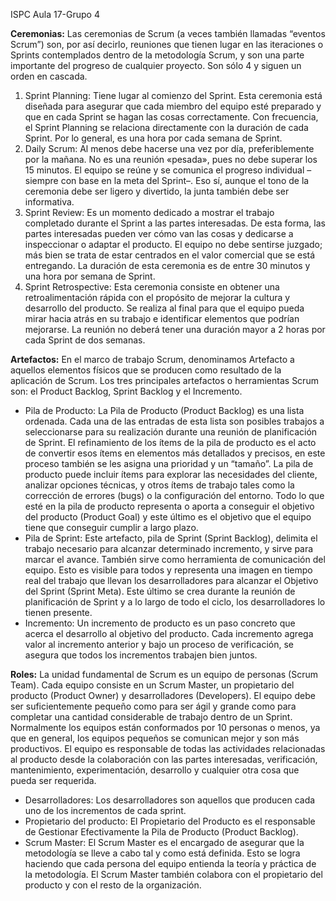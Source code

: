 ISPC Aula 17-Grupo 4

**Ceremonias:** 
Las ceremonias de Scrum (a veces también llamadas “eventos Scrum”) son, por así decirlo, reuniones que tienen lugar en las iteraciones o Sprints contemplados dentro de la metodología Scrum, y son una parte importante del progreso de cualquier proyecto.
Son sólo 4 y siguen un orden en cascada.
1. Sprint Planning: 
Tiene lugar al comienzo del Sprint. Esta ceremonia está diseñada para asegurar que cada miembro del equipo esté preparado y que en cada Sprint se hagan las cosas correctamente. Con frecuencia, el Sprint Planning se relaciona directamente con la duración de cada Sprint. Por lo general, es una hora por cada semana de Sprint.
2. Daily Scrum:
Al menos debe hacerse una vez por día, preferiblemente por la mañana. No es una reunión «pesada», pues no debe superar los 15 minutos. El equipo se reúne y se comunica el progreso individual –siempre con base en la meta del Sprint–. Eso sí, aunque el tono de la ceremonia debe ser ligero y divertido, la junta también debe ser informativa.
3. Sprint Review:
Es un momento dedicado a mostrar el trabajo completado durante el Sprint a las partes interesadas. De esta forma, las partes interesadas pueden ver cómo van las cosas y dedicarse a inspeccionar o adaptar el producto.
El equipo no debe sentirse juzgado; más bien se trata de estar centrados en el valor comercial que se está entregando. La duración de esta ceremonia es de entre 30 minutos y una hora por semana de Sprint.
4. Sprint Retrospective:
Esta ceremonia consiste en obtener una retroalimentación rápida con el propósito de mejorar la cultura y desarrollo del producto.
Se realiza al final para que el equipo pueda mirar hacia atrás en su trabajo e identificar elementos que podrían mejorarse. La reunión no deberá tener una duración mayor a 2 horas por cada Sprint de dos semanas.

**Artefactos:** 
En el marco de trabajo Scrum, denominamos Artefacto a aquellos elementos físicos que se producen como resultado de la aplicación de Scrum. Los tres principales artefactos o herramientas Scrum son: el Product Backlog, Sprint Backlog y el Incremento.
* Pila de Producto:
La Pila de Producto (Product Backlog) es una lista ordenada. Cada una de las entradas de esta lista son posibles trabajos a seleccionarse para su realización durante una reunión de planificación de Sprint. El refinamiento de los ítems de la pila de producto es el acto de convertir esos ítems en elementos más detallados y precisos, en este proceso también se les asigna una prioridad y un “tamaño”. La pila de producto puede incluir ítems para explorar las necesidades del cliente, analizar opciones técnicas, y otros ítems de trabajo tales como la corrección de errores (bugs) o la configuración del entorno. Todo lo que esté en la pila de producto representa o aporta a conseguir el objetivo del producto (Product Goal) y este último es el objetivo que el equipo tiene que conseguir cumplir a largo plazo.
* Pila de Sprint: 
Este artefacto, pila de Sprint (Sprint Backlog), delimita el trabajo necesario para alcanzar determinado incremento, y sirve para marcar el avance. También sirve como herramienta de comunicación del equipo. Esto es visible para todos y representa una imagen en tiempo real del trabajo que llevan los desarrolladores para alcanzar el Objetivo del Sprint (Sprint Meta). Este último se crea durante la reunión de planificación de Sprint y a lo largo de todo el ciclo, los desarrolladores lo tienen presente. 
* Incremento:
Un incremento de producto es un paso concreto que acerca el desarrollo al objetivo del producto. Cada incremento agrega valor al incremento anterior y bajo un proceso de verificación, se asegura que todos los incrementos trabajen bien juntos.

**Roles:** 
La unidad fundamental de Scrum es un equipo de personas (Scrum Team). Cada equipo consiste en un Scrum Master, un propietario del producto (Product Owner) y desarrolladores (Developers).
El equipo debe ser suficientemente pequeño como para ser ágil y grande como para completar una cantidad considerable de trabajo dentro de un Sprint. Normalmente los equipos están conformados por 10 personas o menos, ya que en general, los equipos pequeños se comunican mejor y son más productivos. El equipo es responsable de todas las actividades relacionadas al producto desde la colaboración con las partes interesadas, verificación, mantenimiento, experimentación, desarrollo y cualquier otra cosa que pueda ser requerida.
- Desarrolladores: 
Los desarrolladores son aquellos que producen cada uno de los incrementos de cada sprint.
- Propietario del producto: 
El Propietario del Producto es el responsable de Gestionar Efectivamente la Pila de Producto (Product Backlog).
- Scrum Master: 
El Scrum Master es el encargado de asegurar que la metodología se lleve a cabo tal y como está definida. Esto se logra haciendo que cada persona del equipo entienda la teoría y práctica de la metodología. El Scrum Master también colabora con el propietario del producto y con el resto de la organización.

